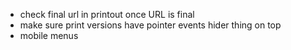- check final url in printout once URL is final
- make sure print versions have pointer events hider thing on top
- mobile menus